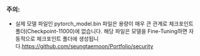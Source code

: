 ### 주의:
* 실제 모델 파일인 pytorch_model.bin 파일은 용량이 매우 큰 관계로 체크포인트 폴더(Checkpoint-11000)에 없습니다. 해당 파일은 모델을 Fine-Tuning하면 자동적으로 체크포인트 폴더에 생성됩니다.https://github.com/seungtaemoon/Portfolio/security
